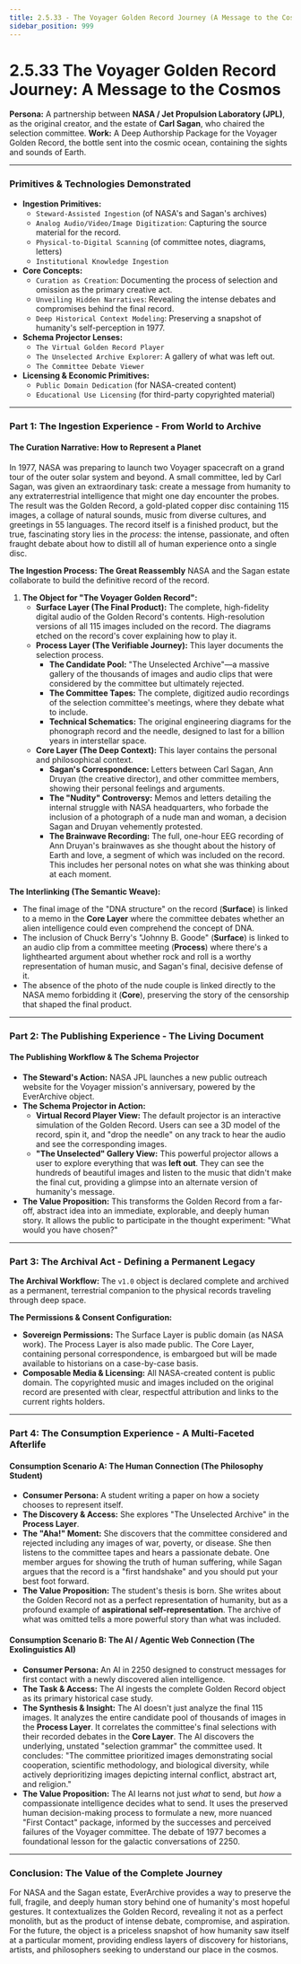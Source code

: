```yaml
---
title: 2.5.33 - The Voyager Golden Record Journey (A Message to the Cosmos)
sidebar_position: 999
---
```


# 2.5.33 The Voyager Golden Record Journey: A Message to the Cosmos

**Persona:** A partnership between **NASA / Jet Propulsion Laboratory (JPL)**, as the original creator, and the estate of **Carl Sagan**, who chaired the selection committee.
**Work:** A Deep Authorship Package for the Voyager Golden Record, the bottle sent into the cosmic ocean, containing the sights and sounds of Earth.

---

### **Primitives & Technologies Demonstrated**

*   **Ingestion Primitives:**
    *   `Steward-Assisted Ingestion` (of NASA's and Sagan's archives)
    *   `Analog Audio/Video/Image Digitization`: Capturing the source material for the record.
    *   `Physical-to-Digital Scanning` (of committee notes, diagrams, letters)
    *   `Institutional Knowledge Ingestion`
*   **Core Concepts:**
    *   `Curation as Creation`: Documenting the process of selection and omission as the primary creative act.
    *   `Unveiling Hidden Narratives`: Revealing the intense debates and compromises behind the final record.
    *   `Deep Historical Context Modeling`: Preserving a snapshot of humanity's self-perception in 1977.
*   **Schema Projector Lenses:**
    *   `The Virtual Golden Record Player`
    *   `The Unselected Archive Explorer`: A gallery of what was left out.
    *   `The Committee Debate Viewer`
*   **Licensing & Economic Primitives:**
    *   `Public Domain Dedication` (for NASA-created content)
    *   `Educational Use Licensing` (for third-party copyrighted material)

---

### **Part 1: The Ingestion Experience - From World to Archive**

#### **The Curation Narrative: How to Represent a Planet**
In 1977, NASA was preparing to launch two Voyager spacecraft on a grand tour of the outer solar system and beyond. A small committee, led by Carl Sagan, was given an extraordinary task: create a message from humanity to any extraterrestrial intelligence that might one day encounter the probes. The result was the Golden Record, a gold-plated copper disc containing 115 images, a collage of natural sounds, music from diverse cultures, and greetings in 55 languages. The record itself is a finished product, but the true, fascinating story lies in the *process*: the intense, passionate, and often fraught debate about how to distill all of human experience onto a single disc.

**The Ingestion Process: The Great Reassembly**
NASA and the Sagan estate collaborate to build the definitive record of the record.

1.  **The Object for "The Voyager Golden Record":**
    *   **Surface Layer (The Final Product):** The complete, high-fidelity digital audio of the Golden Record's contents. High-resolution versions of all 115 images included on the record. The diagrams etched on the record's cover explaining how to play it.
    *   **Process Layer (The Verifiable Journey):** This layer documents the selection process.
        *   **The Candidate Pool:** "The Unselected Archive"—a massive gallery of the thousands of images and audio clips that were considered by the committee but ultimately rejected.
        *   **The Committee Tapes:** The complete, digitized audio recordings of the selection committee's meetings, where they debate what to include.
        *   **Technical Schematics:** The original engineering diagrams for the phonograph record and the needle, designed to last for a billion years in interstellar space.
    *   **Core Layer (The Deep Context):** This layer contains the personal and philosophical context.
        *   **Sagan's Correspondence:** Letters between Carl Sagan, Ann Druyan (the creative director), and other committee members, showing their personal feelings and arguments.
        *   **The "Nudity" Controversy:** Memos and letters detailing the internal struggle with NASA headquarters, who forbade the inclusion of a photograph of a nude man and woman, a decision Sagan and Druyan vehemently protested.
        *   **The Brainwave Recording:** The full, one-hour EEG recording of Ann Druyan's brainwaves as she thought about the history of Earth and love, a segment of which was included on the record. This includes her personal notes on what she was thinking about at each moment.

**The Interlinking (The Semantic Weave):**
*   The final image of the "DNA structure" on the record (**Surface**) is linked to a memo in the **Core Layer** where the committee debates whether an alien intelligence could even comprehend the concept of DNA.
*   The inclusion of Chuck Berry's "Johnny B. Goode" (**Surface**) is linked to an audio clip from a committee meeting (**Process**) where there's a lighthearted argument about whether rock and roll is a worthy representation of human music, and Sagan's final, decisive defense of it.
*   The absence of the photo of the nude couple is linked directly to the NASA memo forbidding it (**Core**), preserving the story of the censorship that shaped the final product.

---

### **Part 2: The Publishing Experience - The Living Document**

#### **The Publishing Workflow & The Schema Projector**
*   **The Steward's Action:** NASA JPL launches a new public outreach website for the Voyager mission's anniversary, powered by the EverArchive object.
*   **The Schema Projector in Action:**
    *   **Virtual Record Player View:** The default projector is an interactive simulation of the Golden Record. Users can see a 3D model of the record, spin it, and "drop the needle" on any track to hear the audio and see the corresponding images.
    *   **"The Unselected" Gallery View:** This powerful projector allows a user to explore everything that was **left out**. They can see the hundreds of beautiful images and listen to the music that didn't make the final cut, providing a glimpse into an alternate version of humanity's message.
*   **The Value Proposition:** This transforms the Golden Record from a far-off, abstract idea into an immediate, explorable, and deeply human story. It allows the public to participate in the thought experiment: "What would you have chosen?"

---

### **Part 3: The Archival Act - Defining a Permanent Legacy**

**The Archival Workflow:**
The `v1.0` object is declared complete and archived as a permanent, terrestrial companion to the physical records traveling through deep space.

**The Permissions & Consent Configuration:**
*   **Sovereign Permissions:** The Surface Layer is public domain (as NASA work). The Process Layer is also made public. The Core Layer, containing personal correspondence, is embargoed but will be made available to historians on a case-by-case basis.
*   **Composable Media & Licensing:** All NASA-created content is public domain. The copyrighted music and images included on the original record are presented with clear, respectful attribution and links to the current rights holders.

---

### **Part 4: The Consumption Experience - A Multi-Faceted Afterlife**

#### **Consumption Scenario A: The Human Connection (The Philosophy Student)**
*   **Consumer Persona:** A student writing a paper on how a society chooses to represent itself.
*   **The Discovery & Access:** She explores "The Unselected Archive" in the **Process Layer**.
*   **The "Aha!" Moment:** She discovers that the committee considered and rejected including any images of war, poverty, or disease. She then listens to the committee tapes and hears a passionate debate. One member argues for showing the truth of human suffering, while Sagan argues that the record is a "first handshake" and you should put your best foot forward.
*   **The Value Proposition:** The student's thesis is born. She writes about the Golden Record not as a perfect representation of humanity, but as a profound example of **aspirational self-representation**. The archive of what was omitted tells a more powerful story than what was included.

#### **Consumption Scenario B: The AI / Agentic Web Connection (The Exolinguistics AI)**
*   **Consumer Persona:** An AI in 2250 designed to construct messages for first contact with a newly discovered alien intelligence.
*   **The Task & Access:** The AI ingests the complete Golden Record object as its primary historical case study.
*   **The Synthesis & Insight:** The AI doesn't just analyze the final 115 images. It analyzes the entire candidate pool of thousands of images in the **Process Layer**. It correlates the committee's final selections with their recorded debates in the **Core Layer**. The AI discovers the underlying, unstated "selection grammar" the committee used. It concludes: "The committee prioritized images demonstrating social cooperation, scientific methodology, and biological diversity, while actively deprioritizing images depicting internal conflict, abstract art, and religion."
*   **The Value Proposition:** The AI learns not just *what* to send, but *how* a compassionate intelligence decides what to send. It uses the preserved human decision-making process to formulate a new, more nuanced "First Contact" package, informed by the successes and perceived failures of the Voyager committee. The debate of 1977 becomes a foundational lesson for the galactic conversations of 2250.

---

### **Conclusion: The Value of the Complete Journey**
For NASA and the Sagan estate, EverArchive provides a way to preserve the full, fragile, and deeply human story behind one of humanity's most hopeful gestures. It contextualizes the Golden Record, revealing it not as a perfect monolith, but as the product of intense debate, compromise, and aspiration. For the future, the object is a priceless snapshot of how humanity saw itself at a particular moment, providing endless layers of discovery for historians, artists, and philosophers seeking to understand our place in the cosmos.